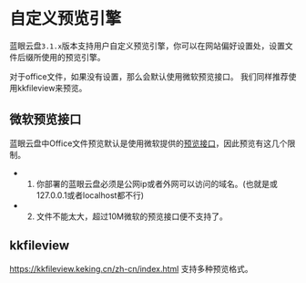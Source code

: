 # 自定义预览引擎

蓝眼云盘`3.1.x`版本支持用户自定义预览引擎，你可以在网站偏好设置处，设置文件后缀所使用的预览引擎。

对于office文件，如果没有设置，那么会默认使用微软预览接口。 我们同样推荐使用kkfileview来预览。

## 微软预览接口
蓝眼云盘中Office文件预览默认是使用微软提供的[预览接口](https://view.officeapps.live.com/op/embed.aspx)，因此预览有这几个限制。
- 1. 你部署的蓝眼云盘必须是公网ip或者外网可以访问的域名。(也就是或127.0.0.1或者localhost都不行)  
- 2. 文件不能太大，超过10M微软的预览接口便不支持了。


## kkfileview
https://kkfileview.keking.cn/zh-cn/index.html
支持多种预览格式。




